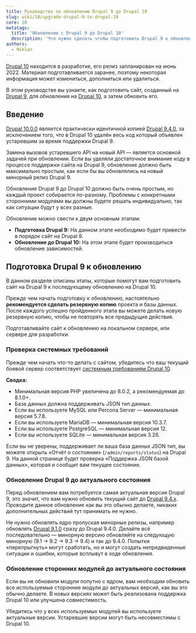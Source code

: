 ```yaml
---
title: Руководство по обновлению Drupal 9 до Drupal 10
slug: wiki/10/upgrade-drupal-9-to-drupal-10
core: 10
metatags:
  title: 'Обновление с Drupal 9 до Drupal 10'
  description: 'Что нужно сделать чтобы подготовить Drupal 9 к обновлению до Drupal 10, а затем, обновить его.'
authors:
  - Niklan
---
```


<Aside type="warning" header="Материал не завершен">

[Drupal 10](../index.md) находится в разработке, его релиз запланирован на июнь 2022. Материал подготавливается заранее, поэтому некоторая информация может измениться, дополниться или удалиться.

</Aside>

В этом руководстве вы узнаете, как подготовить сайт, созданный на [Drupal 9](../../9/index.md), для обновления на [Drupal 10](../index.md), а затем обновить его.

## Введение

[Drupal 10.0.0](../../releases/10/10.0.x/10.0.0/index.md) является практически идентичной копией [Drupal 9.4.0](../../releases/9/9.4.x/9.4.0/index.md), за исключением того, что в Drupal 10 удалён весь код который объявлен устаревшим за время поддержки Drupal 9.

Замена вызовов устаревшего API на новый API — является основной задачей при обновлении. Если вы уделяли достаточное внимание коду в процессе поддержки сайта на Drupal 9, обновление должно быть максимально простым, как если бы вы обновлялись на новый минорный релиз Drupal 9.

Обновление Drupal 9 до Drupal 10 должно быть очень простым, но каждый проект собирается по-разному. Проблемы с конкретными сторонними модулями вы должны будете решать индивидуально, так как ситуации будут у всех разные.

Обновление можно свести к двум основным этапам:

- **Подготовка Drupal 9:** На данном этапе необходимо будет привести в порядок сайт на  Drupal 9.
- **Обновление до Drupal 10:** На этом этапе будет производиться обновление зависимостей.

## Подготовка Drupal 9 к обновлению

В данном разделе описаны этапы, которые помогут вам подготовить сайт на Drupal 9 к последующему обновлению на Drupal 10.

Прежде чем начать подготовку к обновлению, настоятельно **рекомендуется сделать резервную копию** проекта и базы данных. После каждого успешно пройденного этапа вы можете делать новую резервную копию, чтобы не повторять все предыдущие действия.

<Aside type="warning">

Подготавливайте сайт к обновлению на локальном сервере, или сервере для разработки.

</Aside>

### Проверка системных требований

Прежде чем начать что-то делать с сайтом, убедитесь что ваш текущий боевой сервер соответствует [системным требованиям Drupal 10](../system-requirements/index.md).

**Сводка:**

- Минимальная версия PHP увеличена до 8.0.2, а рекомендуемая до 8.1.0+.
- База данных должна поддерживать JSON тип данных.
- Если вы используете MySQL или Percona Server — минимальная версия 5.7.8.
- Если вы используете MariaDB — минимальная версия 10.3.7.
- Если вы используете PostgreSQL — минимальная версия 12.
- Если вы используете SQLite — минимальная версия 3.26.

<Aside type="tip">

Если вы не уверены, поддерживает ли ваша база данных JSON тип, вы можете открыть «Отчёт о состоянии» (`/admin/reports/status`) на Drupal 9. На данной странице будет проверка «Поддержка JSON базой данных», которая и сообщит вам текущее состояние.

</Aside>

### Обновление Drupal 9 до актуального состояния

Перед обновлением вам потребуется самая актуальная версия Drupal 9, это значит, что вам нужно обновить текущий сайт до [Drupal 9.4.x](../../releases/9/9.4.x/9.4.0/index.md). Проводите данное обновление как вы это обычно делаете, никаких дополнительных действий тут принимать не нужно.

<Aside type="warning">

Не нужно обновлять ядро пропуская минорные релизы, например обновлять [Drupal 9.1.0](../../releases/9/9.1.x/9.1.0/index.md) сразу до Drupal 9.4.0. Делайте всё последовательно — минорную версию обновляйте на следующую минорную (9.1 → 9.2 → 9.3 → 9.4) и так до 9.4.0. Попытки «перепрыгнуть» могут сработать, но и могут создать непредвиденные ситуации и ошибки, которые всплывут в ходе обновления. 

</Aside>

### Обновление сторонних модулей до актуального состояния

Если вы не обновили модули попутно с ядром, вам необходим обновить все используемые сторонние модули до актуальных версий, как вы это обычно делаете. В новых версиях может быть реализована поддержка Drupal 10 или улучшена совместимость.

Убедитесь что у всех используемых модулей вы используете актуальные версии. Устаревшие версии могут быть несовместимы с Drupal 10.